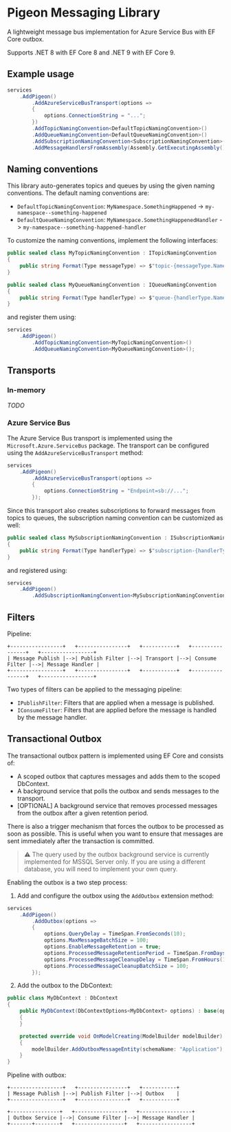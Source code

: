 # Pigeon Messaging Library

A lightweight message bus implementation for Azure Service Bus with EF Core outbox.

Supports .NET 8 with EF Core 8 and .NET 9 with EF Core 9.

## Example usage

```csharp
services
    .AddPigeon()
        .AddAzureServiceBusTransport(options =>
        {
            options.ConnectionString = "...";
        })
        .AddTopicNamingConvention<DefaultTopicNamingConvention>()
        .AddQueueNamingConvention<DefaultQueueNamingConvention>()
        .AddSubscriptionNamingConvention<SubscriptionNamingConvention>()
        .AddMessageHandlersFromAssembly(Assembly.GetExecutingAssembly());
```

## Naming conventions

This library auto-generates topics and queues by using the given naming conventions. The default naming conventions are:

- `DefaultTopicNamingConvention`: `MyNamespace.SomethingHappened` -> `my-namespace--something-happened`
- `DefaultQueueNamingConvention`: `MyNamespace.SomethingHappenedHandler` -> `my-namespace--something-happened-handler`

To customize the naming conventions, implement the following interfaces:

```csharp
public sealed class MyTopicNamingConvention : ITopicNamingConvention
{
    public string Format(Type messageType) => $"topic-{messageType.Name}";
}
```

```csharp
public sealed class MyQueueNamingConvention : IQueueNamingConvention
{
    public string Format(Type handlerType) => $"queue-{handlerType.Name}";
}
```

and register them using:

```csharp
services
    .AddPigeon()
        .AddTopicNamingConvention<MyTopicNamingConvention>()
        .AddQueueNamingConvention<MyQueueNamingConvention>();
```

## Transports

### In-memory

_TODO_

### Azure Service Bus

The Azure Service Bus transport is implemented using the `Microsoft.Azure.ServiceBus` package. The transport can be configured using the `AddAzureServiceBusTransport` method:

```csharp
services
    .AddPigeon()
        .AddAzureServiceBusTransport(options =>
        {
            options.ConnectionString = "Endpoint=sb://...";
        });
```

Since this transport also creates subscriptions to forward messages from topics to queues, the subscription naming convention can be customized as well:

```csharp
public sealed class MySubscriptionNamingConvention : ISubscriptionNamingConvention
{
    public string Format(Type handlerType) => $"subscription-{handlerType.Name}";
}
```

and registered using:

```csharp
services
    .AddPigeon()
        .AddSubscriptionNamingConvention<MySubscriptionNamingConvention>();
```

## Filters

Pipeline:

```plaintext
+-----------------+   +----------------+   +-----------+   +----------------+   +-----------------+
| Message Publish |-->| Publish Filter |-->| Transport |-->| Consume Filter |-->| Message Handler |
+-----------------+   +----------------+   +-----------+   +----------------+   +-----------------+
```

Two types of filters can be applied to the messaging pipeline:

- `IPublishFilter`: Filters that are applied when a message is published.
- `IConsumeFilter`: Filters that are applied before the message is handled by the message handler.

## Transactional Outbox

The transactional outbox pattern is implemented using EF Core and consists of:

- A scoped outbox that captures messages and adds them to the scoped DbContext.
- A background service that polls the outbox and sends messages to the transport.
- [OPTIONAL] A background service that removes processed messages from the outbox after a given retention period.

There is also a trigger mechanism that forces the outbox to be processed as soon as possible. This is useful when you want to ensure that messages are sent immediately after the transaction is committed.

> ⚠️ The query used by the outbox background service is currently implemented for MSSQL Server only. If you are using a different database, you will need to implement your own query.

Enabling the outbox is a two step process:

1. Add and configure the outbox using the `AddOutbox` extension method:

```csharp
services
    .AddPigeon()
        .AddOutbox(options =>
        {
            options.QueryDelay = TimeSpan.FromSeconds(10);
            options.MaxMessageBatchSize = 100;
            options.EnableMessageRetention = true;
            options.ProcessedMessageRetentionPeriod = TimeSpan.FromDays(1);
            options.ProcessedMessageCleanupDelay = TimeSpan.FromHours(1);
            options.ProcessedMessageCleanupBatchSize = 100;
        });
```

2. Add the outbox to the DbContext:

```csharp
public class MyDbContext : DbContext
{
    public MyDbContext(DbContextOptions<MyDbContext> options) : base(options)
    {
    }

    protected override void OnModelCreating(ModelBuilder modelBuilder)
    {
        modelBuilder.AddOutboxMessageEntity(schemaName: "Application");
    }
}
```

Pipeline with outbox:

```plaintext
+-----------------+   +----------------+   +-----------+
| Message Publish |-->| Publish Filter |-->| Outbox    |
+-----------------+   +----------------+   +-----------+

+----------------+   +----------------+   +-----------------+
| Outbox Service |-->| Consume Filter |-->| Message Handler |
+-------+--------+   +----------------+   +-----------------+
```
